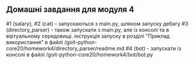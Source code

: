 ## Домашні завдання для модуля 4

#1 (salary), #2 (cat) - запускаються з main.py, шляхом запуску дебагу
#3 (directory_parser) - також запускати з main.py, але із консолі та в віртуальному середовищі.
інструкція запуску в розділі "Приклад використання" в файлі /goit-python-core20/homework4/directory_parser/readme.md
#4 (bot) - запускати із консолі в файлі /goit-python-core20/homework4/bot/bot.py